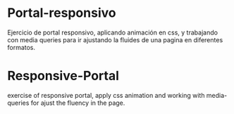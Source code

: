 # Portal-responsivo
Ejercicio de portal responsivo, aplicando animación en css,  y trabajando con media queries para ir ajustando la fluides de una pagina en diferentes formatos.
# Responsive-Portal
exercise of responsive portal, apply css animation and working with media-queries for ajust the fluency in the page.
